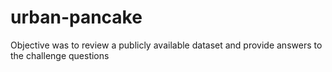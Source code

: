 # urban-pancake
Objective was to review a publicly available dataset and provide answers to the challenge questions
